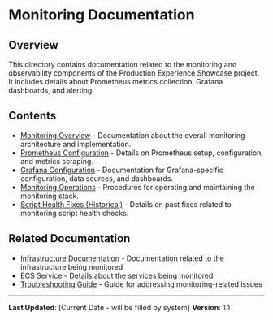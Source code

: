 # Monitoring Documentation

## Overview

This directory contains documentation related to the monitoring and observability components of the Production Experience Showcase project. It includes details about Prometheus metrics collection, Grafana dashboards, and alerting.

## Contents

- [Monitoring Overview](./monitoring.md) - Documentation about the overall monitoring architecture and implementation.
- [Prometheus Configuration](./prometheus.md) - Details on Prometheus setup, configuration, and metrics scraping.
- [Grafana Configuration](./grafana.md) - Documentation for Grafana-specific configuration, data sources, and dashboards.
- [Monitoring Operations](./operations.md) - Procedures for operating and maintaining the monitoring stack.
- [Script Health Fixes (Historical)](./script-health-fixes.md) - Details on past fixes related to monitoring script health checks.

## Related Documentation

- [Infrastructure Documentation](../infrastructure/) - Documentation related to the infrastructure being monitored
- [ECS Service](../infrastructure/ecs-service.md) - Details about the services being monitored
- [Troubleshooting Guide](../guides/troubleshooting.md) - Guide for addressing monitoring-related issues

---

**Last Updated**: [Current Date - will be filled by system]
**Version**: 1.1
